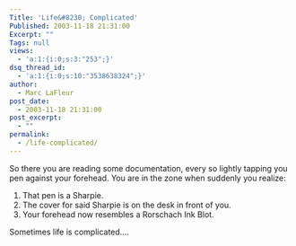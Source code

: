 ```yaml
---
Title: 'Life&#8230; Complicated'
Published: 2003-11-18 21:31:00
Excerpt: ""
Tags: null
views:
  - 'a:1:{i:0;s:3:"253";}'
dsq_thread_id:
  - 'a:1:{i:0;s:10:"3538638324";}'
author:
  - Marc LaFleur
post_date:
  - 2003-11-18 21:31:00
post_excerpt:
  - ""
permalink:
  - /life-complicated/
---
```

<p>So there you are reading some documentation, every so lightly tapping you pen against your forehead. You are in the zone when suddenly you realize:</p>
<ol>
<li>That pen is a Sharpie.</li>
<li>The cover for said Sharpie is on the desk in front of you.</li>
<li>Your forehead now resembles a Rorschach Ink Blot.</li></ol>
<p>Sometimes life is complicated....</p>